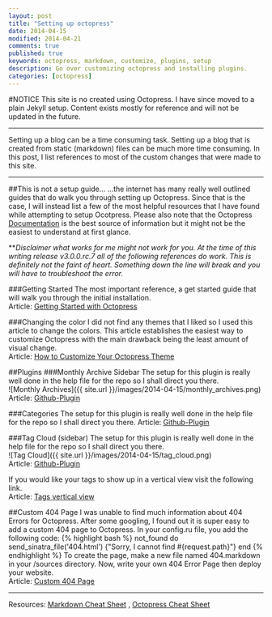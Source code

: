 ```yaml
---
layout: post
title: "Setting up octopress"
date: 2014-04-15
modified: 2014-04-21
comments: true
published: true
keywords: octopress, markdown, customize, plugins, setup
description: Go over customizing octopress and installing plugins.
categories: [octopress]
---
```

#NOTICE
This site is no created using Octopress. I have since moved to a plain Jekyll setup. Content exists mostly for reference and will not be updated in the future.

---

Setting up a blog can be a time consuming task. Setting up a blog that is created from static (markdown) files can be much more time consuming. In this post, I list references to most of the custom changes that were made to this site.

---

##This is not a setup guide...
...the internet has many really well outlined guides that do walk you through setting up Octopress. Since that is the case, I will instead list a few of the most helpful resources that I have found while attempting to setup Ocotpress. Please also note that the Octopress [Documentation](http://octopress.org/docs/) is the best source of information but it might not be the easiest to understand at first glance. 

**_Disclaimer what works for me might not work for you. At the time of this writing release v3.0.0.rc.7 all of the following references do work. This is definitely not the faint of heart. Something down the line will break and you will have to troubleshoot the error._

###Getting Started
The most important reference, a get started guide that will walk you through the initial installation.  
Article: [Getting Started with Octopress](http://webdesign.tutsplus.com/tutorials/getting-started-with-octopress--webdesign-11442)

###Changing the color
I did not find any themes that I liked so I used this article to change the colors. This article establishes the easiest way to customize Octopress with the main drawback being the least amount of visual change.  
Article: [How to Customize Your Octopress Theme](http://aijazansari.com/2012/08/27/how-to-customize-octopress-theme/index.html)




##Plugins
###Monthly Archive Sidebar
The setup for this plugin is really well done in the help file for the repo so I shall direct you there.  
![Monthly Archives]({{ site.url }}/images/2014-04-15/monthly_archives.png)  
Article: [Github-Plugin](https://github.com/rcmdnk/monthly-archive)

###Categories
The setup for this plugin is really well done in the help file for the repo so I shall direct you there.
Article: [Github-Plugin](https://github.com/matthiasbeyer/jekyll_group_categories)

###Tag Cloud (sidebar)
The setup for this plugin is really well done in the help file for the repo so I shall direct you there.  
![Tag Cloud]({{ site.url }}/images/2014-04-15/tag_cloud.png)  
Article: [Github-Plugin](https://github.com/tokkonopapa/octopress-tagcloud)

If you would like your tags to show up in a vertical view visit the following link.  
Article: [Tags vertical view](http://www.narga.net/improve-octopress-advanced-tweaks-tips/)



##Custom 404 Page
I was unable to find much information about 404 Errors for Octopress. After some googling, I found out it is super easy to add a custom 404 page to Octopress. In your config.ru file, you add the following code:
{% highlight bash %}
not_found do
  send_sinatra_file('404.html') {"Sorry, I cannot find #{request.path}"}
end
{% endhighlight %}
To create the page, make a new file named 404.markdown in your /sources directory. Now, write your own 404 Error Page then deploy your website.  
Article: [Custom 404 Page](http://www.narga.net/improve-octopress-advanced-tweaks-tips/)

---

Resources:
[Markdown Cheat Sheet](http://warpedvisions.org/projects/markdown-cheat-sheet.md) , 
[Octopress Cheat Sheet](http://biancarelli.org/blog/2013/05/14/octopress-cheat-sheet)